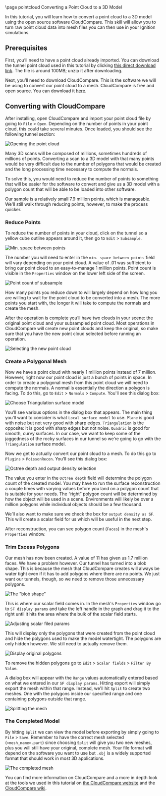 \page pointcloud Converting a Point Cloud to a 3D Model

In this tutorial, you will learn how to convert a point cloud to a 3D model using the open source software CloudCompare.
This skill will allow you to turn raw point cloud data into mesh files you can then use in your Ignition simulations.

## Prerequisites

First, you’ll need to have a point cloud already imported.
You can download the tunnel point cloud used in this tutorial by clicking [this direct download link](https://ignition-tutorials.s3-us-west-1.amazonaws.com/ign-gazebo/point_cloud_to_mesh/TutorialExample.zip).
The file is around 100MB; unzip it after downloading.

Next, you’ll need to download CloudCompare.
This is the software we will be using to convert our point cloud to a mesh.
CloudCompare is free and open source.
You can download it [here](http://www.danielgm.net/cc/release/).

## Converting with CloudCompare

After installing, open CloudCompare and import your point cloud file by going to `File` > `Open`.
Depending on the number of points in your point cloud, this could take several minutes.
Once loaded, you should see the following tunnel section:

![Opening the point cloud](https://raw.githubusercontent.com/gazebosim/gz-sim/983d50937cbcaa75c790515b2ec5797fe82f1188/tutorials/files/point_cloud_to_mesh/cloudcompare2.png)

Many 3D scans will be composed of millions, sometimes hundreds of millions of points.
Converting a scan to a 3D model with that many points would be very difficult due to the number of polygons that would be created and the long processing time necessary to compute the normals.

To solve this, you would need to reduce the number of points to something that will be easier for the software to convert and give us a 3D model with a polygon count that will be able to be loaded into other software.

Our sample is a relatively small 7.9 million points, which is manageable.
We'll still walk through reducing points, however, to make the process quicker.

### Reduce Points

To reduce the number of points in your cloud, click on the tunnel so a yellow cube outline appears around it, then go to `Edit` > `Subsample`.

![Min. space between points](https://raw.githubusercontent.com/gazebosim/gz-sim/983d50937cbcaa75c790515b2ec5797fe82f1188/tutorials/files/point_cloud_to_mesh/min_space.png)

The number you will need to enter in the `min. space between points` field will vary depending on your point cloud.
A value of .01 was sufficient to bring our point cloud to an easy-to-manage 1 million points.
Point count is visible in the `Properties` window on the lower left side of the screen.

![Point count of subsample](https://raw.githubusercontent.com/gazebosim/gz-sim/983d50937cbcaa75c790515b2ec5797fe82f1188/tutorials/files/point_cloud_to_mesh/properties.png)

How many points you reduce down to will largely depend on how long you are willing to wait for the point cloud to be converted into a mesh.
The more points you start with, the longer it will take to compute the normals and create the mesh.

After the operation is complete you’ll have two clouds in your scene: the original point cloud and your subsampled point cloud.
Most operations in CloudCompare will create new point clouds and keep the original, so make sure that you have the new point cloud selected before running an operation.

![Selecting the new point cloud](https://raw.githubusercontent.com/gazebosim/gz-sim/983d50937cbcaa75c790515b2ec5797fe82f1188/tutorials/files/point_cloud_to_mesh/secondcloud.png)

### Create a Polygonal Mesh

Now we have a point cloud with nearly 1 million points instead of 7 million.
However, right now our point cloud is just a bunch of points in space.
In order to create a polygonal mesh from this point cloud we will need to compute the normals.
A normal is essentially the direction a polygon is facing.
To do this, go to `Edit` > `Normals` > `Compute`.
You'll see this dialog box:

![Choose Triangulation surface model](https://raw.githubusercontent.com/gazebosim/gz-sim/983d50937cbcaa75c790515b2ec5797fe82f1188/tutorials/files/point_cloud_to_mesh/compute_normals.png)

You’ll see various options in the dialog box that appears.
The main thing you’ll want to consider is what `Local surface model` to use.
`Plane` is good with noise but not very good with sharp edges.
`Triangulation` is the opposite: it is good with sharp edges but not noise.
`Quadric` is good for smooth, curvy surfaces.
In our case, we want to keep some of the jaggedness of the rocky surfaces in our tunnel so we’re going to go with the `Triangulation` surface model.

Now we get to actually convert our point cloud to a mesh.
To do this go to `Plugins` > `PoissonRecon`.
You'll see this dialog box:

![Octree depth and output density selection](https://raw.githubusercontent.com/gazebosim/gz-sim/983d50937cbcaa75c790515b2ec5797fe82f1188/tutorials/files/point_cloud_to_mesh/outputdensity.png)

The value you enter in the `Octree depth` field will determine the polygon count of the created model.
You may have to run the surface reconstruction a couple times with varying values before you land on a polygon count that is suitable for your needs.
The “right” polygon count will be determined by how the object will be used in a scene.
Environments will likely be over a million polygons while individual objects should be a few thousand.

We’ll also want to make sure we check the box for `output density as SF`.
This will create a scalar field for us which will be useful in the next step.

After reconstruction, you can see polygon count (`Faces`) in the mesh's `Properties` window.

### Trim Excess Polygons

Our mesh has now been created.
A value of 11 has given us 1.7 million faces.
We have a problem however.
Our tunnel has turned into a blob shape.
This is because the mesh that CloudCompare creates will always be water tight even if it has to add polygons where there are no points.
We just want our tunnels, though, so we need to remove those unnecessary polygons.

![The "blob shape"](https://raw.githubusercontent.com/gazebosim/gz-sim/983d50937cbcaa75c790515b2ec5797fe82f1188/tutorials/files/point_cloud_to_mesh/blob2.png)

This is where our scalar field comes in.
In the mesh's `Properties` window go to `SF display params` and take the left handle in the graph and drag it to the right until it hits the area where the bulk of the scalar field starts.

![Adjusting scalar filed params](https://raw.githubusercontent.com/gazebosim/gz-sim/983d50937cbcaa75c790515b2ec5797fe82f1188/tutorials/files/point_cloud_to_mesh/sf_display.png)

This will display only the polygons that were created from the point cloud and hide the polygons used to make the model watertight.
The polygons are only hidden however.
We still need to actually remove them.

![Display original polygons](https://raw.githubusercontent.com/gazebosim/gz-sim/983d50937cbcaa75c790515b2ec5797fe82f1188/tutorials/files/point_cloud_to_mesh/hidden_polygons2.png)

To remove the hidden polygons go to `Edit` > `Scalar fields` > `Filter By Value`.

A dialog box will appear with the `Range` values automatically entered based on what we entered in our `SF display params`.
Hitting export will simply export the mesh within that range.
Instead, we'll hit `Split` to create two meshes.
One with the polygons inside our specified range and one containing polygons outside that range.

![Splitting the mesh](https://raw.githubusercontent.com/gazebosim/gz-sim/983d50937cbcaa75c790515b2ec5797fe82f1188/tutorials/files/point_cloud_to_mesh/split.png)

### The Completed Model

By hitting `Split` we can view the model before exporting by simply going to `File` > `Save`.
Remember to have the correct mesh selected (`<mesh_name>.part`) since choosing `Split` will give you two new meshes, plus you will still have your original, complete mesh.
Your file format will depend on the software you want to use but `.obj` is a widely supported format that should work in most 3D applications.

![The completed mesh](https://raw.githubusercontent.com/gazebosim/gz-sim/983d50937cbcaa75c790515b2ec5797fe82f1188/tutorials/files/point_cloud_to_mesh/complete2.png)

You can find more information on CloudCompare and a more in depth look at the tools we used in this tutorial on [the CloudCompare website](https://www.cloudcompare.org/) and the [CloudCompare wiki](https://www.cloudcompare.org/doc/wiki/index.php?title=Main_Page).
